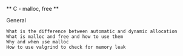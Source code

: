 ** C - malloc, free **

General

    What is the difference between automatic and dynamic allocation
    What is malloc and free and how to use them
    Why and when use malloc
    How to use valgrind to check for memory leak

